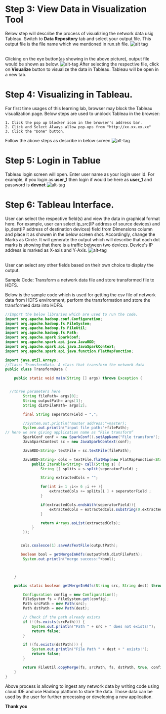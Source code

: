 # Step 3: View Data in Visualization Tool
Below step will describe the process of visualizing the network data usig Tableau. 
Switch to <b>Data Repository</b> tab and select your output file. This output file is the file name which we mentioned in run.sh file.
![alt tag](https://github.com/CiscoDevNet/data-dev-learning-labs/blob/master/labs/net-data-ingest-trans/assets/images/visializationNetworkData1.PNG?raw=true)

</br>Clicking on the eye button(as showing in the above picture), output file would be shown as below.
![alt-tag](https://github.com/CiscoDevNet/data-dev-learning-labs/blob/master/labs/net-data-ingest-trans/assets/images/rawDataDisplay.PNG?raw=true)
After selecting the respective file, click on <b>Visualize</b> button to visualize the data in Tableau. Tableau will be open in a new tab.

# Step 4: Visualizing in Tableau. 
For first time usages of this learning lab, browser may block the Tableau visualization page. Below steps are used to unblock Tableau in the browser:

	1. Click the pop up blocker icon in the browser's address bar. 
	2. Click and Select Always allow pop-ups from "http://xx.xx.xx.xx"
	3. Click the "Done" button.
Follow the above steps as describe in below screen
![alt-tag](https://github.com/CiscoDevNet/data-dev-learning-labs/blob/master/labs/net-data-ingest-trans/assets/images/unblockTablue.png?raw=true)

# Step 5: Login in Tablue
Tableau login screen will open. Enter user name as your login user id. For example, if you login as <b>user_1</b> then login if would be here as <b>user_1</b> and password is <b>devnet</b>
![alt-tag](https://github.com/CiscoDevNet/data-dev-learning-labs/blob/master/labs/net-data-ingest-trans/assets/images/tableauLogin.PNG?raw=true)
</br>


# Step 6: Tableau Interface.
User can select the respective field(s) and view the data in graphical format here. For example, user can select ip_src(IP address of source devices) and ip_dest(IP address of destination devices) field from Dimensions column and place it as showen in the below screen shot. Accordingly, change the Marks as Circle. It will generate the output which will describe that each dot marks is showing that there is a traffic between two devices. Device's IP address is marked as X-axis and Y-Axis.
![alt-tag](https://github.com/CiscoDevNet/data-dev-learning-labs/blob/master/labs/net-data-ingest-trans/assets/images/tableauUIOnNetworkData.PNG?raw=true)

</br>
User can select any other fields based on their own choice to display the output. 


Sample Code: Transform a network data file and store transformed file to HDFS.

Below is the sample code which is used for getting the csv file of network data from HDFS environment, perform the transformation and store the transformed data into HDFS. 

```java
//Import the below libraries which are used to run the code.
import org.apache.hadoop.conf.Configuration;
import org.apache.hadoop.fs.FileSystem;
import org.apache.hadoop.fs.FileUtil;
import org.apache.hadoop.fs.Path;
import org.apache.spark.SparkConf;
import org.apache.spark.api.java.JavaRDD;
import org.apache.spark.api.java.JavaSparkContext;
import org.apache.spark.api.java.function.FlatMapFunction;

import java.util.Arrays;
//Class: TransformData. A class that transform the network data
public class TransformData {

    public static void main(String [] args) throws Exception {


  //three parameters here
        String filePath= args[0];
        String outputPath= args[1];
        String distFilePath= args[2];

        final String seperatorField = ",";

        //System.out.println("master address:"+master);
        System.out.println("input file path:"+filePath);
// here we are giving application name as “File transform”
        SparkConf conf = new SparkConf().setAppName("File transform");
        JavaSparkContext sc = new JavaSparkContext(conf);

        JavaRDD<String> textFile = sc.textFile(filePath);

        JavaRDD<String> cols = textFile.flatMap(new FlatMapFunction<String, String>() {
            public Iterable<String> call(String s) {
                String [] splits = s.split(seperatorField) ;

                String extractedCols = "";

                for(int i= 1 ;i<= 6 ;i ++ ){
                    extractedCols += splits[i ] + seperatorField ;
                }

                if(extractedCols.endsWith(seperatorField)){
                    extractedCols = extractedCols.substring(0,extractedCols.length() - 1)  ;
                }

                return Arrays.asList(extractedCols);
            }
        });


       cols.coalesce(1).saveAsTextFile(outputPath);

       boolean bool = getMergeInHdfs(outputPath,distFilePath);
        System.out.println("merge success:"+bool);



    }

    public static boolean getMergeInHdfs(String src, String dest) throws IllegalArgumentException, Exception {

        Configuration config = new Configuration();
        FileSystem fs = FileSystem.get(config);
        Path srcPath = new Path(src);
        Path dstPath = new Path(dest);

        // Check if the path already exists
        if (!(fs.exists(srcPath))) {
            System.out.println("Path " + src + " does not exists!");
            return false;
        }

        if ((fs.exists(dstPath))) {
            System.out.println("File Path " + dest + " exists!");
            return false;
        }

        return FileUtil.copyMerge(fs, srcPath, fs, dstPath, true, config, null);
    }
}
```

Above process is allowing to ingest any network data by writing code using cloud IDE and use Hadoop platform to store the data. Those data can be used by the user for further processing or developing a new application. 

<b> Thank you </b>
